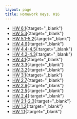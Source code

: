 ```yaml
---
layout: page
title: Homework Keys, W16
---
```


<!--

* [HW 6.2](HW6_2_noPrint.pdf){:target="_blank"}
-->

* [HW 6.1](HW6_1_noPrint.pdf){:target="_blank"}
* [HW 5.3](HW5_3_noPrint.pdf){:target="_blank"}
* [HW 5.1-5.2](HW5_1_2_noPrint.pdf){:target="_blank"}
* [HW 4.6](HW4_6_noPrint.pdf){:target="_blank"}
* [HW 4.4-4.5](HW4_4_5_noPrint.pdf){:target="_blank"}
* [HW 4.2-4.3](HW4_2_3_noPrint.pdf){:target="_blank"}
* [HW 4.1](HW4_1_noPrint.pdf){:target="_blank"}
* [HW 3.3](HW3_3a_noPrint.pdf){:target="_blank"} 
* [HW 3.2](HW3_2_noPrint.pdf){:target="_blank"}
* [HW 3.1](HW3_1_noPrint.pdf){:target="_blank"}
* [HW 2.7](HW2_7_noPrint.pdf){:target="_blank"}
* [HW 2.6](HW2_6_noPrint.pdf){:target="_blank"}
* [HW 2.5](HW2_5_noPrint.pdf){:target="_blank"}
* [HW 2.4](HW2_4_noPrint.pdf){:target="_blank"}
* [HW 2.1-2.3](HW2_1_3_noPrint.pdf){:target="_blank"}
* [HW 1.2](HW1_2_noPrint.pdf){:target="_blank"}
* [HW 1.1](HW1_1_noPrint.pdf){:target="_blank"}

